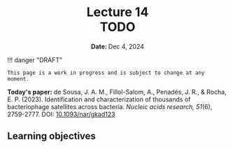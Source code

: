 <h1 align="center">
<b>Lecture 14</b><br>
TODO
</h1>
<p align="center"><b>Date: </b>Dec 4, 2024</p>

!!! danger "DRAFT"

    This page is a work in progress and is subject to change at any moment.

**Today's paper:** de Sousa, J. A. M., Fillol-Salom, A., Penadés, J. R., & Rocha, E. P. (2023). Identification and characterization of thousands of bacteriophage satellites across bacteria. *Nucleic acids research, 51*(6), 2759-2777. DOI: [10.1093/nar/gkad123](https://doi.org/10.1093/nar/gkad123)

## Learning objectives
